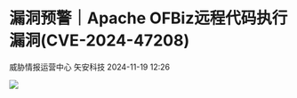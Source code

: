#  漏洞预警｜Apache OFBiz远程代码执行漏洞(CVE-2024-47208)   
威胁情报运营中心  矢安科技   2024-11-19 12:26  
  
![](https://mmbiz.qpic.cn/mmbiz_png/U9q5QO5nvTS87BRxLicQDNdbt3kDF0PfMHFq2c2XIvdBC0PiavJvx5l3j6NQtJmUnlrf2LveMRadTfDk8O9dialXg/640?wx_fmt=png&from=appmsg "")  
  
  
